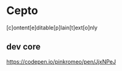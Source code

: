 # Cepto
[c]ontent[e]ditable[p]lain[t]ext[o]nly

## dev core
https://codepen.io/pinkromeo/pen/JjxNPeJ
